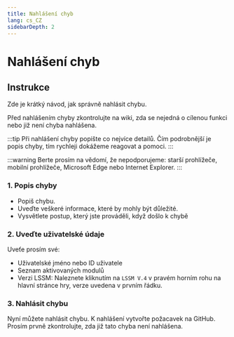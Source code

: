 ```yaml
---
title: Nahlášení chyb
lang: cs_CZ
sidebarDepth: 2
---
```


# Nahlášení chyb

## Instrukce
Zde je krátký návod, jak správně nahlásit chybu.

Před nahlášením chyby zkontrolujte na wiki, zda se nejedná o cílenou funkci nebo již není chyba nahlášena.

:::tip
Při nahlášení chyby popište co nejvíce detailů. Čím podrobnější je popis chyby, tím rychleji dokážeme reagovat a pomoci. 
:::

:::warning
Berte prosím na vědomí, že nepodporujeme: starší prohlížeče, mobilní prohlížeče, Microsoft Edge nebo Internet Explorer.
:::

### 1. Popis chyby 
* Popiš chybu.
* Uveďte veškeré informace, které by mohly být důležité.
* Vysvětlete postup, který jste prováděli, když došlo k chybě 

### 2. Uveďte uživatelské údaje
Uveťe prosím své:
* Uživatelské jméno nebo ID uživatele
* Seznam aktivovaných modulů
* Verzi LSSM: Naleznete kliknutím na `LSSM V.4` v pravém horním rohu na hlavní stránce hry, verze uvedena v prvním řádku.

### 3. Nahlásit chybu
Nyní můžete nahlásit chybu. K nahlášení vytvořte požacavek na <a :href="$theme.variables.github + '/issues'" target="_blank">GitHub</a>. Prosím prvně zkontrolujte, zda již tato chyba není nahlášena. 

<!-- ==START_FOOTER== Do NOT edit anything below this line! Any edits will be removed as content is auto generated! -->
[lssm.status]: https://status.lss-manager.de/
[lssm.discord]: https://discord.gg/RcTNjpB
[lssm.userscript]: https://v4.lss-manager.de/lssm-v4.user.js
[lssm.donations]: https://donate.lss-manager.de/
[docs]: https://docs.lss-manager.de/
[docs.apps]: /cs_CZ/apps.md
[docs.appstore]: /cs_CZ/appstore.md
[docs.bugs]: /cs_CZ/bugs.md
[docs.error_report]: /cs_CZ/error_report.md
[docs.faq]: /cs_CZ/faq.md
[docs.metadata]: /cs_CZ/metadata.md
[docs.other]: /cs_CZ/other.md
[docs.settings]: /cs_CZ/settings.md
[docs.suggestions]: /cs_CZ/suggestions.md
[docs.support]: /cs_CZ/support.md
[games.self]: https://operacni-stredisko.cz
[tampermonkey]: https://tampermonkey.net/
[github]: https://github.com/LSS-Manager/LSSM-V.4
[github.issues]: https://github.com/LSS-Manager/LSSM-V.4/issues
[github.issues.open]: https://github.com/LSS-Manager/LSSM-V.4/issues?q=is%3Aissue+is%3Aopen+label%3Abug